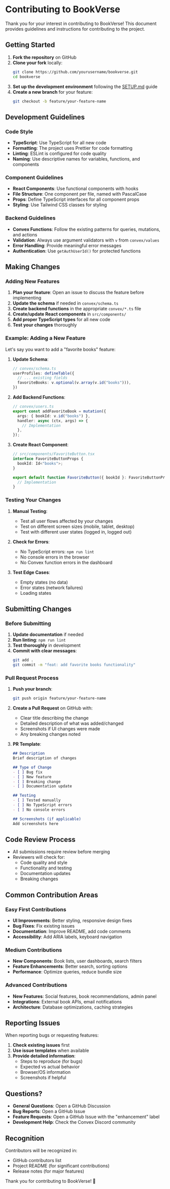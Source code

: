 # Contributing to BookVerse

Thank you for your interest in contributing to BookVerse! This document provides guidelines and instructions for contributing to the project.

## Getting Started

1. **Fork the repository** on GitHub
2. **Clone your fork** locally:
   ```bash
   git clone https://github.com/yourusername/bookverse.git
   cd bookverse
   ```
3. **Set up the development environment** following the [SETUP.md](SETUP.md) guide
4. **Create a new branch** for your feature:
   ```bash
   git checkout -b feature/your-feature-name
   ```

## Development Guidelines

### Code Style

- **TypeScript**: Use TypeScript for all new code
- **Formatting**: The project uses Prettier for code formatting
- **Linting**: ESLint is configured for code quality
- **Naming**: Use descriptive names for variables, functions, and components

### Component Guidelines

- **React Components**: Use functional components with hooks
- **File Structure**: One component per file, named with PascalCase
- **Props**: Define TypeScript interfaces for all component props
- **Styling**: Use Tailwind CSS classes for styling

### Backend Guidelines

- **Convex Functions**: Follow the existing patterns for queries, mutations, and actions
- **Validation**: Always use argument validators with `v` from `convex/values`
- **Error Handling**: Provide meaningful error messages
- **Authentication**: Use `getAuthUserId()` for protected functions

## Making Changes

### Adding New Features

1. **Plan your feature**: Open an issue to discuss the feature before implementing
2. **Update the schema** if needed in `convex/schema.ts`
3. **Create backend functions** in the appropriate `convex/*.ts` file
4. **Create/update React components** in `src/components/`
5. **Add proper TypeScript types** for all new code
6. **Test your changes** thoroughly

### Example: Adding a New Feature

Let's say you want to add a "favorite books" feature:

1. **Update Schema**:
   ```typescript
   // convex/schema.ts
   userProfiles: defineTable({
     // ... existing fields
     favoriteBooks: v.optional(v.array(v.id("books"))),
   })
   ```

2. **Add Backend Functions**:
   ```typescript
   // convex/users.ts
   export const addFavoriteBook = mutation({
     args: { bookId: v.id("books") },
     handler: async (ctx, args) => {
       // Implementation
     },
   });
   ```

3. **Create React Component**:
   ```typescript
   // src/components/FavoriteButton.tsx
   interface FavoriteButtonProps {
     bookId: Id<"books">;
   }
   
   export default function FavoriteButton({ bookId }: FavoriteButtonProps) {
     // Implementation
   }
   ```

### Testing Your Changes

1. **Manual Testing**:
   - Test all user flows affected by your changes
   - Test on different screen sizes (mobile, tablet, desktop)
   - Test with different user states (logged in, logged out)

2. **Check for Errors**:
   - No TypeScript errors: `npm run lint`
   - No console errors in the browser
   - No Convex function errors in the dashboard

3. **Test Edge Cases**:
   - Empty states (no data)
   - Error states (network failures)
   - Loading states

## Submitting Changes

### Before Submitting

1. **Update documentation** if needed
2. **Run linting**: `npm run lint`
3. **Test thoroughly** in development
4. **Commit with clear messages**:
   ```bash
   git add .
   git commit -m "feat: add favorite books functionality"
   ```

### Pull Request Process

1. **Push your branch**:
   ```bash
   git push origin feature/your-feature-name
   ```

2. **Create a Pull Request** on GitHub with:
   - Clear title describing the change
   - Detailed description of what was added/changed
   - Screenshots if UI changes were made
   - Any breaking changes noted

3. **PR Template**:
   ```markdown
   ## Description
   Brief description of changes
   
   ## Type of Change
   - [ ] Bug fix
   - [ ] New feature
   - [ ] Breaking change
   - [ ] Documentation update
   
   ## Testing
   - [ ] Tested manually
   - [ ] No TypeScript errors
   - [ ] No console errors
   
   ## Screenshots (if applicable)
   Add screenshots here
   ```

## Code Review Process

- All submissions require review before merging
- Reviewers will check for:
  - Code quality and style
  - Functionality and testing
  - Documentation updates
  - Breaking changes

## Common Contribution Areas

### Easy First Contributions

- **UI Improvements**: Better styling, responsive design fixes
- **Bug Fixes**: Fix existing issues
- **Documentation**: Improve README, add code comments
- **Accessibility**: Add ARIA labels, keyboard navigation

### Medium Contributions

- **New Components**: Book lists, user dashboards, search filters
- **Feature Enhancements**: Better search, sorting options
- **Performance**: Optimize queries, reduce bundle size

### Advanced Contributions

- **New Features**: Social features, book recommendations, admin panel
- **Integrations**: External book APIs, email notifications
- **Architecture**: Database optimizations, caching strategies

## Reporting Issues

When reporting bugs or requesting features:

1. **Check existing issues** first
2. **Use issue templates** when available
3. **Provide detailed information**:
   - Steps to reproduce (for bugs)
   - Expected vs actual behavior
   - Browser/OS information
   - Screenshots if helpful

## Questions?

- **General Questions**: Open a GitHub Discussion
- **Bug Reports**: Open a GitHub Issue
- **Feature Requests**: Open a GitHub Issue with the "enhancement" label
- **Development Help**: Check the Convex Discord community

## Recognition

Contributors will be recognized in:
- GitHub contributors list
- Project README (for significant contributions)
- Release notes (for major features)

Thank you for contributing to BookVerse! 🎉
